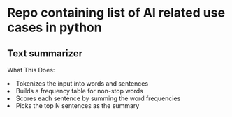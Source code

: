 <h1>Repo containing list of AI related use cases in python</h1>

<h2>Text summarizer</h2>
<p>What This Does:
  <li>Tokenizes the input into words and sentences</li>

<li>Builds a frequency table for non-stop words</li>
<li>Scores each sentence by summing the word frequencies</li>
<li>Picks the top N sentences as the summary</li>
</p>

